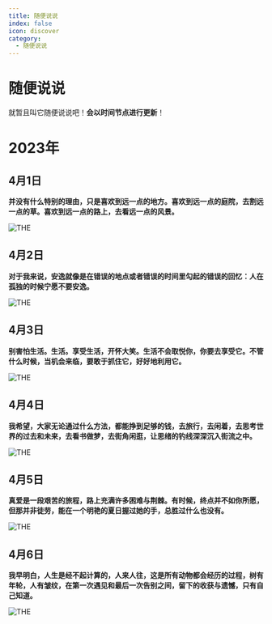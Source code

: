 ```yaml
---
title: 随便说说
index: false
icon: discover
category:
  - 随便说说
---
```




# 随便说说

就暂且叫它随便说说吧！**会以时间节点进行更新**！

# 2023年

## 4月1日

**并没有什么特别的理由，只是喜欢到远一点的地方。喜欢到远一点的庭院，去割远一点的草。喜欢到远一点的路上，去看远一点的风景。**

![THE](https://aj0.cn/wp-content/uploads/cltj/2022-01-12/a97bb511bfdc7932b0b09a2fba44acc9.jpg)

## 4月2日

**对于我来说，安逸就像是在错误的地点或者错误的时间里勾起的错误的回忆：人在孤独的时候宁愿不要安逸。**

![THE](https://aj0.cn/wp-content/uploads/cltj/2022-01-12/918f5a565ff03edea956d749f26dcc01.jpg)

## 4月3日

**别害怕生活。生活。享受生活，开怀大笑。生活不会取悦你，你要去享受它。不管什么时候，当机会来临，要敢于抓住它，好好地利用它。**

![THE](https://aj0.cn/wp-content/uploads/cltj/2022-01-12/85230db24ef213440bbc668657eae9d8.jpg)


## 4月4日
**我希望，大家无论通过什么方法，都能挣到足够的钱，去旅行，去闲着，去思考世界的过去和未来，去看书做梦，去街角闲逛，让思绪的钓线深深沉入街流之中。**

![THE](https://aj0.cn/wp-content/uploads/cltj/2022-01-12/ff1605346c83c2d4e38bd25e870f46da.jpg)

## 4月5日
**真爱是一段艰苦的旅程，路上充满许多困难与荆棘。有时候，终点并不如你所愿，但那并非徒劳，能在一个明艳的夏日握过她的手，总胜过什么也没有。**

![THE](https://aj0.cn/wp-content/uploads/cltj/2022-01-12/ab567b1de5149564badef930039e9122.jpg)

## 4月6日
**我早明白，人生是经不起计算的，人来人往，这是所有动物都会经历的过程，树有年轮，人有皱纹，在第一次遇见和最后一次告别之间，留下的收获与遗憾，只有自己知道。**

![THE](https://aj0.cn/wp-content/uploads/cltj/2022-01-12/c158096b35c7652fec9b4d763d3d5279.jpg)
